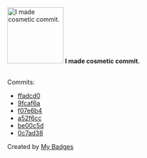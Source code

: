<img src="https://my-badges.github.io/my-badges/cosmetic-commit.png" alt="I made cosmetic commit." title="I made cosmetic commit." width="128">
<strong>I made cosmetic commit.</strong>
<br><br>

Commits:

- <a href="https://github.com/Rignchen/dotfile/commit/ffadcd0569f7192b8f7494d3a9b46558f6521cc3">ffadcd0</a>
- <a href="https://github.com/Rignchen/dotfile/commit/9fcaf6aa2cf8f8a1b8f5d88cb2c6cd3be1eefc39">9fcaf6a</a>
- <a href="https://github.com/Rignchen/advent-of-code/commit/f07e6b4a4075e97b7ffe8ec871395a98099843e3">f07e6b4</a>
- <a href="https://github.com/Rignchen/advent-of-code/commit/a52f6cc25170b13c667e434608d3b3e9aeb11eb2">a52f6cc</a>
- <a href="https://github.com/Rignchen/advent-of-code/commit/be00c5dba05811d4db6f4253024c8658eefd9c6d">be00c5d</a>
- <a href="https://github.com/Rignchen/advent-of-code/commit/0c7ad3891449e56e37880dded786fb375f62ca14">0c7ad38</a>


Created by <a href="https://github.com/my-badges/my-badges">My Badges</a>